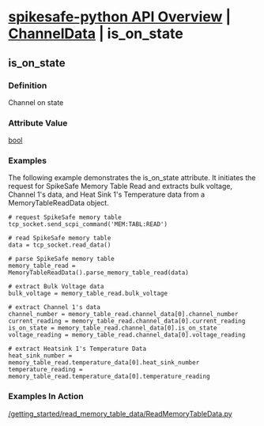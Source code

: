# [spikesafe-python API Overview](/spikesafe_python_lib_docs/README.md) | [ChannelData](/spikesafe_python_lib_docs/ChannelData/README.md) | is_on_state

## is_on_state

### Definition
Channel on state

### Attribute Value
[bool](https://docs.python.org/3/library/stdtypes.html#boolean-values)  

### Examples
The following example demonstrates the is_on_state attribute. It initiates the request for SpikeSafe Memory Table Read and extracts bulk voltage, Channel 1's data, and Heat Sink 1's Temperature data from a MemoryTableReadData object.
```
# request SpikeSafe memory table
tcp_socket.send_scpi_command('MEM:TABL:READ')

# read SpikeSafe memory table
data = tcp_socket.read_data()                                        

# parse SpikeSafe memory table
memory_table_read = MemoryTableReadData().parse_memory_table_read(data)

# extract Bulk Voltage data
bulk_voltage = memory_table_read.bulk_voltage

# extract Channel 1's data
channel_number = memory_table_read.channel_data[0].channel_number
current_reading = memory_table_read.channel_data[0].current_reading
is_on_state = memory_table_read.channel_data[0].is_on_state
voltage_reading = memory_table_read.channel_data[0].voltage_reading

# extract Heatsink 1's Temperature Data
heat_sink_number = memory_table_read.temperature_data[0].heat_sink_number
temperature_reading = memory_table_read.temperature_data[0].temperature_reading
```

### Examples In Action
[/getting_started/read_memory_table_data/ReadMemoryTableData.py](/getting_started/read_memory_table_data/ReadMemoryTableData.py)